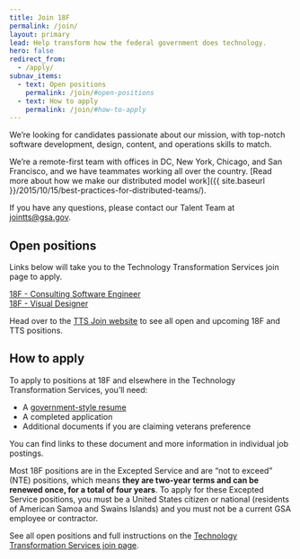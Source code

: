 ```yaml
---
title: Join 18F
permalink: /join/
layout: primary
lead: Help transform how the federal government does technology.
hero: false
redirect_from:
  - /apply/
subnav_items:
  - text: Open positions
    permalink: /join/#open-positions
  - text: How to apply
    permalink: /join/#how-to-apply
---
```


We’re looking for candidates passionate about our mission, with top-notch software development, design, content, and operations skills to match.

We’re a remote-first team with offices in DC, New York, Chicago, and San Francisco, and we have teammates working all over the country. [Read more about how we make our distributed model work]({{ site.baseurl }}/2015/10/15/best-practices-for-distributed-teams/).

If you have any questions, please contact our Talent Team at [jointts@gsa.gov](mailto:jointts@gsa.gov).

## Open positions

Links below will take you to the Technology Transformation Services join page to apply.

<section class="usa-grid-full">
  <a class="usa-button usa-button-secondary" href="https://join.tts.gsa.gov/join/consulting-software-engineer/">18F - Consulting Software Engineer </a>
</section>

<section class="usa-grid-full">
  <a class="usa-button usa-button-secondary" href="https://join.tts.gsa.gov/join/visual-designer/">18F - Visual Designer</a>
</section>

<!--**We currently have no open positions at 18F. Visit the [Technology Transformation Services join page](https://join.tts.gsa.gov/#upcoming-positions) to find positions we will be opening soon.  **-->

<!--Links below will take you to the Technology Transformation Services join page to apply.-->
<!--**We currently have no open positions at 18F.**-->
<!--
TEMPLATE:
<section class="usa-grid-full">
  <a class="usa-button usa-button-secondary" href="LINK">JOB TITLE</a>
</section>

-->

Head over to the [TTS Join website](https://join.tts.gsa.gov/) to see all open and upcoming 18F and TTS positions.

## How to apply

To apply to positions at 18F and elsewhere in the Technology
Transformation Services, you’ll need:

-   A [government-style resume](https://join.tts.gsa.gov/hiring-process/#government-style-resumes)
-   A completed application
-   Additional documents if you are claiming veterans preference

You can find links to these document and more information in individual
job postings.

Most 18F positions are in the Excepted Service and are “not to exceed”
(NTE) positions, which means **they are two-year terms and can be
renewed once, for a total of four years**. To apply for these Excepted
Service positions, you must be a United States citizen or national
(residents of American Samoa and Swains Islands) and you must not be a
current GSA employee or contractor.

See all open positions and full instructions on the [Technology
Transformation Services join page](https://join.tts.gsa.gov/).
